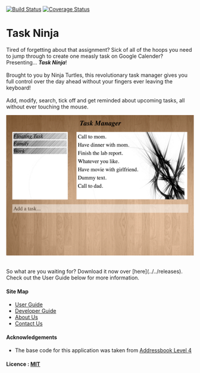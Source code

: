 [![Build Status](https://travis-ci.org/se-edu/addressbook-level4.svg?branch=master)](https://travis-ci.org/se-edu/addressbook-level4)
[![Coverage Status](https://coveralls.io/repos/github/se-edu/addressbook-level4/badge.svg?branch=master)](https://coveralls.io/github/se-edu/addressbook-level4?branch=master)

# Task Ninja

Tired of forgetting about that assignment? Sick of all of the hoops you need to jump through to create one measly task on Google Calender? Presenting... _**Task Ninja**_!
<br><br>
Brought to you by Ninja Turtles, this revolutionary task manager gives you full control over the day ahead without your fingers ever leaving the keyboard!
<br><br>
Add, modify, search, tick off and get reminded about upcoming tasks, all without ever touching the mouse.
<br>

<img src="docs/images/Ui.png" width="600"><br>

<br>
So what are you waiting for? Download it now over [here](../../releases). Check out the User Guide below for more information.

#### Site Map
* [User Guide](docs/UserGuide.md)
* [Developer Guide](docs/DeveloperGuide.md)
* [About Us](docs/AboutUs.md)
* [Contact Us](docs/ContactUs.md)


#### Acknowledgements

* The base code for this application was taken from [Addressbook Level 4](https://github.com/se-edu/addressbook-level4)


#### Licence : [MIT](LICENSE)

